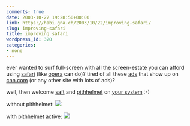 ```yaml
---
comments: true
date: 2003-10-22 19:28:50+00:00
link: https://habi.gna.ch/2003/10/22/improving-safari/
slug: improving-safari
title: improving safari
wordpress_id: 320
categories:
- none
---
```


ever wanted to surf full-screen with all the screen-estate you can afford using [safari](https://apple.com/safari/) (like [opera](http://www.opera.com/) can do)?
tired of all these [ads](http://www.doubleclick.com/us/) that show up on [cnn.com](http://www.cnn.com/) (or any other site with lots of ads)?

well, then welcome [saft](http://haoli.dnsalias.com/Saft/index.html) and [pithhelmet](http://culater.net/osd/PithHelmet/PithHelmet.html) on [your system](https://apple.com/macosx/) :-)

without pithhelmet: [![](https://habi.gna.ch/blog/images/without_pith-tm.jpg)](https://habi.gna.ch/blog/images/without_pith.jpg)

with pithhelmet active: [![](https://habi.gna.ch/blog/images/with_pith-tm.jpg)](https://habi.gna.ch/blog/images/with_pith.jpg)
